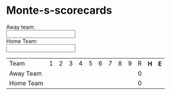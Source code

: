  # Monte-s-scorecards
<!doctype html> 
<html lang="en">
<form>
    Away team:<br/>
    <input type="text">
    <br/>
    Home Team:<br/>
    <input type="text">
</form> 
 <table>
  <tr>
   <td>Team</td>
   <td input="text">1</td>
   <td>2</td>
   <td>3</td>
   <td>4</td>
   <td>5</td>
   <td>6</td>
   <td>7</td>
   <td>8</td>
   <td>9</td>
   <td>R</td>
   <th colspan="3">H</th>
   <th colspan="3">E</th>
  </tr>
   <tr>
   <td>Away Team</td>
   <td></td>
   <td></td>
   <td></td>
   <td></td>
   <td></td>
   <td></td>
   <td></td>
   <td></td>
   <td></td>
   <td>0</td>
   <td colspan="3"></td>
   <td colspan="3"></td>
   </tr>
     <tr>
   <td>Home Team</td>
   <td></td>
   <td></td>
   <td></td>
   <td></td>
   <td></td>
   <td></td>
   <td></td>
   <td></td>
   <td></td>
   <td>0</td>
   <td colspan="3"></td>
   <td colspan="3"></td>
   </tr>
 </table>
</html>

